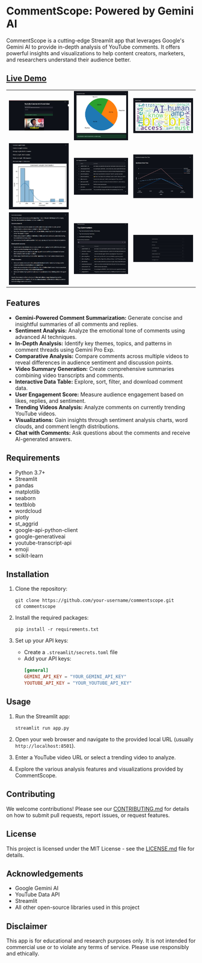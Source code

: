 # CommentScope: Powered by Gemini AI

CommentScope is a cutting-edge Streamlit app that leverages Google's Gemini AI to provide in-depth analysis of YouTube comments. It offers powerful insights and visualizations to help content creators, marketers, and researchers understand their audience better.

## [**Live Demo**](https://youtube-comment-ai-scrutinizer.streamlit.app/)

<table>
  <tr>
    <td><img src="demo_images/main_menu.jpeg" alt="Main Demo"></td>
    <td><img src="demo_images/sentiment_analysis.jpeg" alt="Sentiment Analysis Demo"></td>
    <td><img src="demo_images/word_cloud.jpeg" alt="Word Cloud Demo"></td>
  </tr>
  <tr>
    <td><img src="demo_images/comment_length_analysis.jpeg" alt="Comment Length Demo"></td>
    <td><img src="demo_images/user_engagement_score.jpeg" alt="User Engagement Demo"></td>
    <td><img src="demo_images/sentiment_overtime.jpeg" alt="Sentiment Overtime Demo"></td>
  </tr>
  <tr>
    <td><img src="demo_images/comments_summary.jpeg" alt="Comments Summary Demo"></td>
    <td><img src="demo_images/top_commenters.jpeg" alt="Top Commenters Demo"></td>
    <td><img src="demo_images/collapsed_menu.jpeg" alt="Collapsed Menu Demo"></td>
  </tr>
</table>

## Features

- **Gemini-Powered Comment Summarization:** Generate concise and insightful summaries of all comments and replies.
- **Sentiment Analysis:** Analyze the emotional tone of comments using advanced AI techniques.
- **In-Depth Analysis:** Identify key themes, topics, and patterns in comment threads using Gemini Pro Exp.
- **Comparative Analysis:** Compare comments across multiple videos to reveal differences in audience sentiment and discussion points.
- **Video Summary Generation:** Create comprehensive summaries combining video transcripts and comments.
- **Interactive Data Table:** Explore, sort, filter, and download comment data.
- **User Engagement Score:** Measure audience engagement based on likes, replies, and sentiment.
- **Trending Videos Analysis:** Analyze comments on currently trending YouTube videos.
- **Visualizations:** Gain insights through sentiment analysis charts, word clouds, and comment length distributions.
- **Chat with Comments:** Ask questions about the comments and receive AI-generated answers.

## Requirements

- Python 3.7+
- Streamlit
- pandas
- matplotlib
- seaborn
- textblob
- wordcloud
- plotly
- st_aggrid
- google-api-python-client
- google-generativeai
- youtube-transcript-api
- emoji
- scikit-learn

## Installation

1. Clone the repository:
   ```
   git clone https://github.com/your-username/commentscope.git
   cd commentscope
   ```

2. Install the required packages:
   ```
   pip install -r requirements.txt
   ```

3. Set up your API keys:
   - Create a `.streamlit/secrets.toml` file
   - Add your API keys:
     ```toml
     [general]
     GEMINI_API_KEY = "YOUR_GEMINI_API_KEY"
     YOUTUBE_API_KEY = "YOUR_YOUTUBE_API_KEY"
     ```

## Usage

1. Run the Streamlit app:
   ```
   streamlit run app.py
   ```

2. Open your web browser and navigate to the provided local URL (usually `http://localhost:8501`).

3. Enter a YouTube video URL or select a trending video to analyze.

4. Explore the various analysis features and visualizations provided by CommentScope.

## Contributing

We welcome contributions! Please see our [CONTRIBUTING.md](CONTRIBUTING.md) for details on how to submit pull requests, report issues, or request features.

## License

This project is licensed under the MIT License - see the [LICENSE.md](LICENSE.md) file for details.

## Acknowledgements

- Google Gemini AI
- YouTube Data API
- Streamlit
- All other open-source libraries used in this project

## Disclaimer

This app is for educational and research purposes only. It is not intended for commercial use or to violate any terms of service. Please use responsibly and ethically.